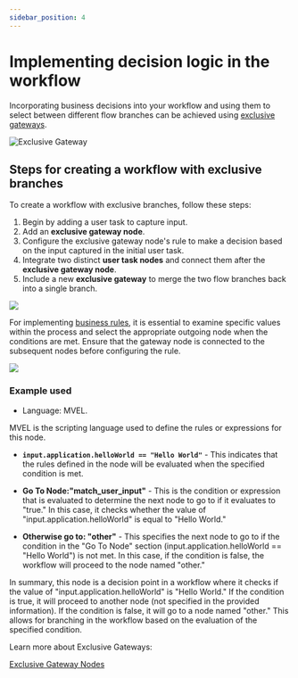 ```yaml
---
sidebar_position: 4
---
```


# Implementing decision logic in the workflow

Incorporating business decisions into your workflow and using them to select between different flow branches can be achieved using [exclusive gateways](../../building-blocks/node/exclusive-gateway-node.md).

![Exclusive Gateway](https://s3.eu-west-1.amazonaws.com/docx.flowx.ai/building-blocks/node/gateway_exclusive.png#center)

## Steps for creating a workflow with exclusive branches

To create a workflow with exclusive branches, follow these steps:

1. Begin by adding a user task to capture input.
2. Add an **exclusive gateway node**.
3. Configure the exclusive gateway node's rule to make a decision based on the input captured in the initial user task.
4. Integrate two distinct **user task nodes** and connect them after the **exclusive gateway node**.
5. Include a new **exclusive gateway** to merge the two flow branches back into a single branch.

![](https://s3.eu-west-1.amazonaws.com/docx.flowx.ai/3.5/xor_gateways_new.png)

For implementing [business rules](../../building-blocks/actions/business-rule-action/business-rule-action.md), it is essential to examine specific values within the process and select the appropriate outgoing node when the conditions are met. Ensure that the gateway node is connected to the subsequent nodes before configuring the rule.

![](https://s3.eu-west-1.amazonaws.com/docx.flowx.ai/3.5/xor_flow_rule.png)


### Example used

* Language: MVEL.

MVEL is the scripting language used to define the rules or expressions for this node.


* **`input.application.helloWorld == "Hello World"`** - This indicates that the rules defined in the node will be evaluated when the specified condition is met.

* **Go To Node:"match_user_input"** - This is the condition or expression that is evaluated to determine the next node to go to if it evaluates to "true." In this case, it checks whether the value of "input.application.helloWorld" is equal to "Hello World."

* **Otherwise go to: "other"** - This specifies the next node to go to if the condition in the "Go To Node" section (input.application.helloWorld == "Hello World") is not met. In this case, if the condition is false, the workflow will proceed to the node named "other."

In summary, this node is a decision point in a workflow where it checks if the value of "input.application.helloWorld" is "Hello World." If the condition is true, it will proceed to another node (not specified in the provided information). If the condition is false, it will go to a node named "other." This allows for branching in the workflow based on the evaluation of the specified condition.

Learn more about Exclusive Gateways:

[Exclusive Gateway Nodes](../../building-blocks/node/exclusive-gateway-node.md)
